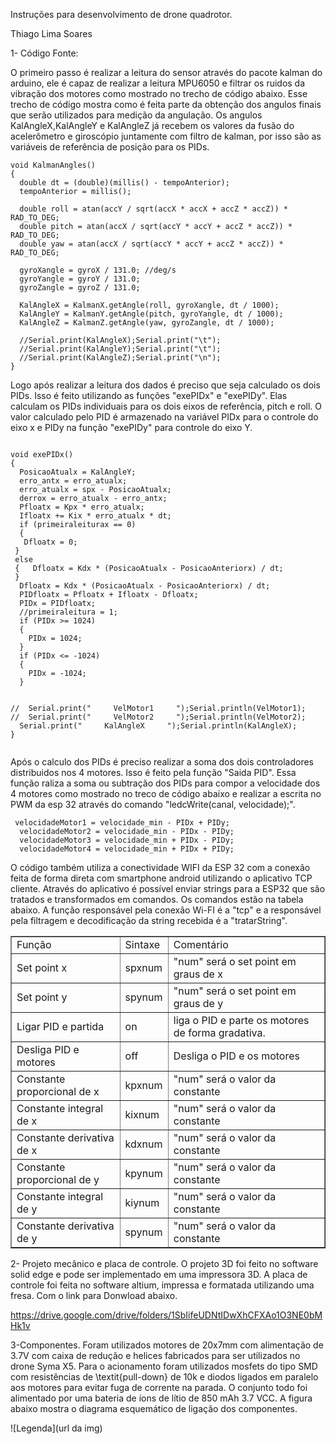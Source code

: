  
Instruções para desenvolvimento de drone quadrotor.

Thiago Lima Soares


1-	Código Fonte:

O primeiro passo é realizar a leitura do sensor através do pacote kalman do arduino, ele é capaz de realizar a leitura MPU6050 e filtrar os ruidos da vibração dos motores como mostrado no trecho de código abaixo. Esse trecho de código mostra como é feita parte da obtenção dos angulos finais que serão utilizados para medição da angulação. Os angulos KalAngleX,KalAngleY e KalAngleZ já recebem os valores da fusão do acelerômetro e giroscópio juntamente com filtro de kalman, por isso são as variáveis de referência de posição para os PIDs.

```
void KalmanAngles()
{
  double dt = (double)(millis() - tempoAnterior);
  tempoAnterior = millis();
  
  double roll = atan(accY / sqrt(accX * accX + accZ * accZ)) * RAD_TO_DEG;
  double pitch = atan(accX / sqrt(accY * accY + accZ * accZ)) * RAD_TO_DEG;
  double yaw = atan(accX / sqrt(accY * accY + accZ * accZ)) * RAD_TO_DEG;
  
  gyroXangle = gyroX / 131.0; //deg/s
  gyroYangle = gyroY / 131.0;
  gyroZangle = gyroZ / 131.0;
  
  KalAngleX = KalmanX.getAngle(roll, gyroXangle, dt / 1000);
  KalAngleY = KalmanY.getAngle(pitch, gyroYangle, dt / 1000);
  KalAngleZ = KalmanZ.getAngle(yaw, gyroZangle, dt / 1000);
  
  //Serial.print(KalAngleX);Serial.print("\t");
  //Serial.print(KalAngleY);Serial.print("\t");
  //Serial.print(KalAngleZ);Serial.print("\n");
}

```
Logo após realizar a leitura dos dados é preciso que seja calculado os dois PIDs. Isso é feito utilizando as funções "exePIDx" e "exePIDy". Elas calculam os PIDs individuais para os dois eixos de referência, pitch e roll. O valor calculado pelo PID é armazenado na variável PIDx para o controle do eixo x e PIDy na função "exePIDy" para controle do eixo Y.

```

void exePIDx()
{
  PosicaoAtualx = KalAngleY;
  erro_antx = erro_atualx;
  erro_atualx = spx - PosicaoAtualx;
  derrox = erro_atualx - erro_antx;
  Pfloatx = Kpx * erro_atualx;
  Ifloatx += Kix * erro_atualx * dt;
  if (primeiraleiturax == 0)
  {
   Dfloatx = 0;
 }
 else
 {   Dfloatx = Kdx * (PosicaoAtualx - PosicaoAnteriorx) / dt;
 }
  Dfloatx = Kdx * (PosicaoAtualx - PosicaoAnteriorx) / dt;
  PIDfloatx = Pfloatx + Ifloatx - Dfloatx;
  PIDx = PIDfloatx;
  //primeiraleitura = 1;
  if (PIDx >= 1024)
  {
    PIDx = 1024;
  }
  if (PIDx <= -1024)
  {
    PIDx = -1024;
  }
  
  
//  Serial.print("     VelMotor1     ");Serial.println(VelMotor1);
//  Serial.print("     VelMotor2     ");Serial.println(VelMotor2);
  Serial.print("     KalAngleX     ");Serial.println(KalAngleX);
}


```

Após o calculo dos PIDs é preciso realizar a soma dos dois controladores distribuidos nos 4 motores. Isso é feito pela função "Saida PID". Essa função raliza a soma ou subtração dos PIDs para compor a velocidade dos 4 motores como mostrado no treco de código abaixo e realizar a escrita no PWM da esp 32 através do comando "ledcWrite(canal, velocidade);".

```
 velocidadeMotor1 = velocidade_min - PIDx + PIDy;
  velocidadeMotor2 = velocidade_min - PIDx - PIDy;
  velocidadeMotor3 = velocidade_min + PIDx - PIDy;
  velocidadeMotor4 = velocidade_min + PIDx + PIDy;

```


O código também utiliza a conectividade WIFI da ESP 32 com a conexão feita de forma direta com smartphone android utilizando o aplicativo TCP cliente. Através do aplicativo é possível enviar strings para a ESP32 que são tratados e transformados em comandos. Os comandos estão na tabela abaixo. A função responsável pela conexão Wi-FI é a "tcp" e a responsável pela filtragem e decodificação da string recebida é a "tratarString".

<table border="1">
<tr>
<td>Função</td> <td>Sintaxe</td> <td>Comentário</td>
</tr>

<tr>		
<td>Set point x</td>	<td>spxnum</td>	<td>"num" será o set point em graus de x</td>
</tr>

<tr>		
<td>Set point y</td>	<td>spynum</td>	<td>"num" será o set point em graus de y</td>
</tr>

<tr>		
<td>Ligar PID e partida</td>	<td>on</td>	<td>liga o PID e parte os motores de forma gradativa.</td>
</tr>
		
<tr>		
<td>Desliga PID e motores</td>	<td>off</td>	<td>Desliga o PID e os motores</td>
</tr>	

<tr>		
<td>Constante proporcional de x </td>	<td>kpxnum</td>	<td>"num" será o valor da constante</td>
</tr>	

<tr>		
<td>Constante integral de x  </td>		<td>kixnum</td><td>"num" será o valor da constante</td>
</tr>	

<tr>		
<td>Constante derivativa de x   </td><td>kdxnum</td><td>"num" será o valor da constante</td>
</tr>		

<tr>		
<td>Constante proporcional de y </td>	<td>kpynum</td>	<td>"num" será o valor da constante</td>
</tr>	

<tr>		
<td>Constante integral de y  </td>		<td>kiynum</td><td>"num" será o valor da constante</td>
</tr>	

<tr>		
<td>Constante derivativa de y   </td><td>spynum</td><td>"num" será o valor da constante</td>
</tr>	
				

</table>

2-	Projeto mecânico e placa de controle.
O projeto 3D foi feito no software solid edge e pode ser implementado em uma impressora 3D. A placa de controle foi feita no software altium, impressa e formatada utilizando uma fresa. Com o link para Donwload abaixo.

https://drive.google.com/drive/folders/1SbIifeUDNtIDwXhCFXAo1O3NE0bMHk1v

3-Componentes.
Foram utilizados motores de 20x7mm com alimentação de 3.7V com caixa de redução e helices fabricados para ser utilizados no drone Syma X5. Para o acionamento foram utilizados mosfets do tipo SMD com resistências de \textit{pull-down} de 10k e diodos ligados em paralelo aos motores para evitar fuga de corrente na parada. O conjunto todo foi alimentado por uma bateria de íons de lítio de 850 mAh 3.7 VCC. A figura abaixo mostra o diagrama esquemático de ligação dos componentes.

![Legenda](url da img)


